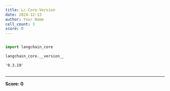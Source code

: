 ```yaml
---
title: Lc-Core-Version
date: 2024-12-13
author: Your Name
cell_count: 3
score: 0
---
```


```python

```


```python
import langchain_core

langchain_core.__version__
```




    '0.3.19'




```python

```


---
**Score: 0**